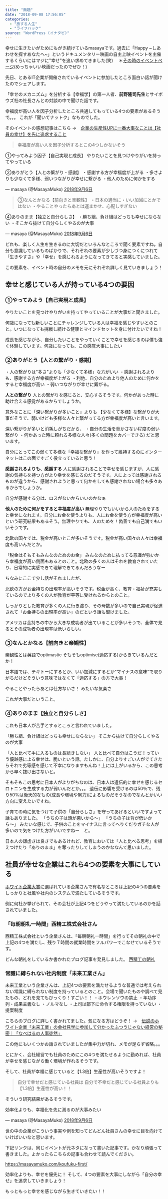```yaml
---
title: "無題"
date: "2018-09-08 17:56:05"
categories:
  - "旅する人生"
  - "ライフハック"
source: "WordPress (イナタビ)"
---
```


幸せに生きたいがためにもがき続けているmasayaです。過去に「Happy ~しあわせを探すあなたへ~」というドキュメンタリー映画の自主上映イベントを主催するくらいにはマジに"幸せ"を追い求めてきました(笑)　
＊[その時のイベントページ](https://www.facebook.com/events/695283130486872/)(めっちゃいい映画だったのでぜひ！)

先日、とあるIT企業が開催されているイベントに参加したところ面白い話が聞けたのでシェアします。

「幸せのメカニズム」を分析する【幸福学】の第一人者、**前野隆司先生**とサイボウズ社の社長さんとの対談の中で聞けた話です。

幸福度が高い人を因子分析したところ共通してもっている4つの要素があるそうで。。。
これが「聞いてナットク」なものでした。

そのイベントの感想記事はこちら
→　[企業の生産性UPに一番大事なことは【社員の幸せ】を先に追求すること](https://masayamuko.com/koufuku-first/)
> 幸福度が高い人を因子分析するとこの4つしかないそう

①やってみよう因子【自己実現と成長】
やりたいことを見つけやりがいを持ってやっている

②ありがとう【人との繋がり・感謝】
・感謝する方が幸福度が上がる
・多さよりも少なくて多様、弱いつながりが幸せに繋がる
・他人のために何かをする

— masaya (@MasayaMuko) [2018年9月6日](https://twitter.com/MasayaMuko/status/1037607338041982976?ref_src=twsrc%5Etfw)

> ③なんとかなる【前向きと楽観性】
・日本の適当に・いい加減にとかではない
・やることやったらあとは運まかせ、心配しすぎない

④ありのまま【独立と自分らしさ】
・勝ち組、負け組はどっちも幸せにならない
・そこから抜けて自分らしくやるのが大事

— masaya (@MasayaMuko) [2018年9月6日](https://twitter.com/MasayaMuko/status/1037607617957249024?ref_src=twsrc%5Etfw)

どれも、楽しく人生を生きるのに大切だといろんなところで聞く要素ですね。自分も意識しているものばかりで、それぞれの要素が少しづつ身につくにつれて「生きやすさ」や「幸せ」を感じれるようになってきてると実感していました。

この要素を、イベント時の自分のメモを元にそれぞれ詳しく見ていきましょう！

## 幸せと感じている人が持っている4つの要因

### ①やってみよう【自己実現と成長】

やりたいことを見つけやりがいを持ってやっていることが大事だと聞きました。

何歳になっても新しいことにチャレンジしている人は幸福を感じやすいとのこと。いつになっても挑戦し続ける健康とマインドセットを身に付けたいですね！

成長を感じながら、自分したいことをやっていくことで幸せを感じるのは僕も強く体験しています。何歳になっても、この感覚大事にしたい

### ②ありがとう【人との繋がり・感謝】

・人の繋がりは"多さ"よりも「少なくて多様」な方がいい
・感謝されるよりも、感謝する方が幸福度が上がる
・利他、自分のためより他人のために何かをすると幸福度が高い
・弱いつながりが幸せに繋がる。

**人との繋がり**
人との繋がりを感じると、安心するそうです。何かがあった時に助け合える感覚があるからでしょうか。

意外なことに「深い繋がりが多いこと」よりも
【少なくて多様】な繋がりが大事だそうで、弱いけども多様な人々と繋がってる方が幸福度が高いと言います。

深い繋がりが多いと消耗しがちだから、
・自分の生活を脅かさない程度の弱い繋がり
・何かあった時に頼れる多様な人々(多くの問題をカバーできる)
だと思います。

自分にとってこの弱くて多様な「幸福な繋がり」を作って維持するのにインターネットはこの面ですごく役立っていると思う！

**感謝されるよりも、感謝する**
人に感謝されることで幸せを感じますが、人に感謝の気持ちを持つ方がより幸せを感じるのだそうです。人によっては感謝されるものが違うから、感謝されようと思って何かをしても感謝されない場合も多々あるからでしょうか。

自分が感謝する分は、ロスがないからいいのかなぁ

**他人のために何かをすると幸福度が高い**
無理やりでもいいから人のためをすると幸せになれます。自分にお金を使うよりも、人にお金を使う方が幸福度が高いという研究結果もあるそう。無理やりでも、人のためを！偽善でも自己満でもいいそうです。

北欧の国々では、税金が高いとこが多いそうです。税金が高い国々の人々は幸福度も高いんだとか。

「税金はそもそもみんなのためのお金」
みんなのために払ってる意識が強いから幸福度が高い側面もあるとのこと。北欧の多くの人はそれを教育されていたり、日常的に実感できて理解できてるんだろうなー

ちなみにここで少し話がそれましたが、

北欧の方がお金持ちの出現率が高いそうです。税金が高く、教育・福祉が充実しているのでより多くの人が教育が平等に受けれるからとのこと。

しっかりとした教育が多くの人に行き渡り、その母数が多いので自己実現が促進されて「お金持ちの出現率が高い」のだという話も聞けました。

アメリカは金持ちの中から大きな成功者が出ていることが多いそうで、全体で見るとその成功者の出現率は低いらしい。

### ③なんとかなる【前向きと楽観性】

楽観性とは英語でoptimastic
そもそもoptimise(適応する)からきているんだとか！

日本語では、テキトーにするとか、いい加減にするとか"マイナスの意味"で取りがちだけどそういう意味ではなくて「適応する」の方で大事！

やることやったらあとは仕方ないさ！
みたいな気楽さ

これが大事だということ。

### ④ありのまま【独立と自分らしさ】

これも日本人が苦手とするところと言われていました。

「勝ち組、負け組はどっちも幸せにならない」
そこから抜けて自分らしくやるのが大事

「人と比べて手に入るものは長続きしない」
人と比べて自分はこうだ！っていう優越感による幸せは、脆いという話。たしかに、自分よりすごい人がでてきたらそれで劣等感を感じて不幸になりますもんね！上には上がいるから、この思考から早く抜け出さないと。

そもそもこの思考に日本人がよりがちなのは、日本人は遺伝的に幸せを感じるセロトニンを生成する力が弱いんだとか。。。
遺伝に影響を受けるのは50％で、残り50%は後天的なもの(成長や環境や努力)によるものだそうなのでなんとかいい方向に変えたいですね。

子育ての時に気をつけて子供の「自分らしさ」を守ってあげるといいですよって話もありました。
「うちの子は頭が悪いから〜」
「うちの子は背が低いから〜」
みたいな感じで、子供のことをマイナスに言ってへりくだりガチな人が多いので気をつけた方がいいですねー　と。

日本人の謙虚さは良さでもあるけれど、教育においては「人と比べる思考」を植えつけたり「ありのまま」を奪ったりしてしまうのかななんて思いました。

## 社員が幸せな企業はこれら4つの要素を大事にしている

[ホワイト企業大賞](http://whitecompany.jp/)に選ばれている企業さんで有名なところは上記の4つの要素をしっかりと社風や社内のシステムで満たしているそうです。

例に何社か挙げられて、その会社が上記4つをどうやって満たしているのかを話されていました。

### 「毎朝朝礼一時間」西精工株式会社さん

西精工株式会社という企業さんは、「毎朝朝礼一時間」を行ってその朝礼の中で上記の4つを満たし、残り７時間の就業時間をフルパワーでこなせているそうです。

どんな朝礼をしているか書かれたブログ記事を発見しました。
[西精工の朝礼](http://www.nishi-seiko.co.jp/blog/20140421/)

### 常識に縛られない社内制度「未来工業さん」

未来工業という企業さんは、上記4つの要素を満たせるような普通では考えられない常識に縛られない制度を持っているとのこと。会場で聞いたものや調べて見たもの、どれを見てもびっくり！すごい！！
・ホウレンソウの禁止
・年功序列・成果主義なし
・ノルマなし
・上司は部下に命令する権限を持っていない
・提案制度

こちらのブログに詳しく書かれてました。気になる方はどうぞ！
→　[伝説のホワイト企業「未来工業」の会社見学に参加して分かったふつうじゃない経営の秘密｜「なべはるの人事徒然」](https://nabeharu.hatenablog.com/entry/2017/11/29/180000)

この他にもいくつかお話されていましたが集中力が切れ、メモが足らず省略。。。

とにかく、会社経営でも社員のためにこの4つを満たせるように勤めれば、社員が幸せを感じながら働く環境が作れるそうです。

そして、社員が幸福に感じていると【1.3倍】生産性が高いそうですよ！

> 自分で幸せだと感じている社員は
自分で不幸だと感じている社員よりも
【1.3倍】生産性が高い！！

そういう研究結果があるそうです。

効率化よりも、幸福化を先に測るのが大事みたい

— masaya (@MasayaMuko) [2018年9月6日](https://twitter.com/MasayaMuko/status/1037608187095003136?ref_src=twsrc%5Etfw)

世の中の企業がこういう事実や例を知ってどんどん社員さんの幸せに目を向けていけばいいなと思います。

下記リンクは、同じイベントが元ネタになって書いた記事です。かなり頑張って書きました。よかったらこちらの記事も合わせて読んでください。

https://masayamuko.com/koufuku-first/

効率化よりも、幸せを優先に！
そして、4つの要素を大事にしながら「自分の幸せ」を追求していきましょう！

もっともっと幸せを感じながら生きていきたい！！